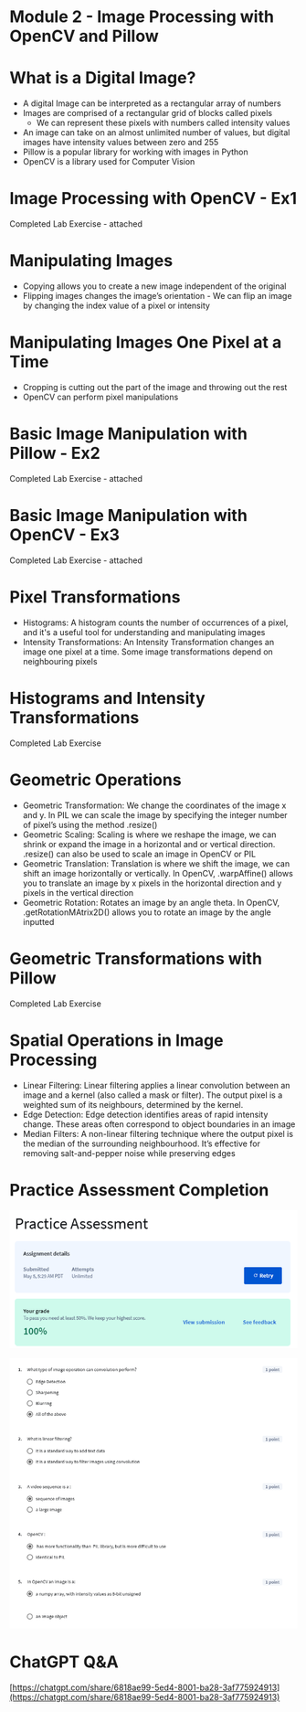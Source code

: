 # Module 2 - Image Processing with OpenCV and Pillow

# What is a Digital Image?

- A digital Image can be interpreted as a rectangular array of numbers
- Images are comprised of a rectangular grid of blocks called pixels
    - We can represent these pixels with numbers called intensity values
- An image can take on an almost unlimited number of values, but digital images have intensity values between zero and 255
- Pillow is a popular library for working with images in Python
- OpenCV is a library used for Computer Vision

# Image Processing with OpenCV - Ex1

Completed Lab Exercise - attached 

# Manipulating Images

- Copying allows you to create a new image independent of the original
- Flipping images changes the image’s orientation - We can flip an image by changing the index value of a pixel or intensity

# Manipulating Images One Pixel at a Time

- Cropping is cutting out the part of the image and throwing out the rest
- OpenCV can perform pixel manipulations

# Basic Image Manipulation with Pillow - Ex2

Completed Lab Exercise - attached 

# Basic Image Manipulation with OpenCV - Ex3

Completed Lab Exercise - attached

# Pixel Transformations

- Histograms:  A histogram counts the number of occurrences of a pixel, and it's a useful tool for understanding and manipulating images
- Intensity Transformations: An Intensity Transformation changes an image one pixel at a time. Some image transformations depend on neighbouring pixels

# Histograms and Intensity Transformations

Completed Lab Exercise

# Geometric Operations

- Geometric Transformation: We change the coordinates of the image x and y. In PIL we can scale the image by specifying the integer number of pixel’s using the method .resize()
- Geometric Scaling: Scaling is where we reshape the image, we can shrink or expand the image in a horizontal and or vertical direction. .resize() can also be used to scale an image in OpenCV or PIL
- Geometric Translation: Translation is where we shift the image, we can shift an image horizontally or vertically. In OpenCV, .warpAffine() allows you to translate an image by x pixels in the horizontal direction and y pixels in the vertical direction
- Geometric Rotation: Rotates an image by an angle theta. In OpenCV, .getRotationMAtrix2D() allows you to rotate an image by the angle inputted

# Geometric Transformations with Pillow

Completed Lab Exercise

# Spatial Operations in Image Processing

- Linear Filtering: Linear filtering applies a linear convolution between an image and a kernel (also called a mask or filter). The output pixel is a weighted sum of its neighbours, determined by the kernel.
- Edge Detection: Edge detection identifies areas of rapid intensity change. These areas often correspond to object boundaries in an image
- Median Filters: A non-linear filtering technique where the output pixel is the median of the surrounding neighbourhood. It’s effective for removing salt-and-pepper noise while preserving edges

# Practice Assessment Completion

![image.png](image.png)

![image.png](image%201.png)

# ChatGPT Q&A

[https://chatgpt.com/share/6818ae99-5ed4-8001-ba28-3af775924913](https://chatgpt.com/share/6818ae99-5ed4-8001-ba28-3af775924913)
